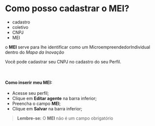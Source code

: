 # Como posso cadastrar o MEI?

- cadastro
- coletivo
- CNPJ
- MEI

o **MEI** serve para lhe identificar como um MicroempreendedorIndividual dentro do *Mapa da Inovação*

Você pode cadastrar seu CNPJ no cadastro do seu Perfil.

&nbsp;

#### **Como inserir meu MEI:**

* Acesse seu perfil;
* Clique em **Editar agente** na barra inferior;
* Preencha o campo **MEI**;
* Clique em **Salvar** na barra inferior;

> **Lembre-se:** O **MEI** não é um campo obrigatório
